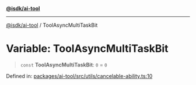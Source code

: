 [**@isdk/ai-tool**](../README.md)

***

[@isdk/ai-tool](../globals.md) / ToolAsyncMultiTaskBit

# Variable: ToolAsyncMultiTaskBit

> `const` **ToolAsyncMultiTaskBit**: `0` = `0`

Defined in: [packages/ai-tool/src/utils/cancelable-ability.ts:10](https://github.com/isdk/ai-tool.js/blob/6a89194ac34437a1bc58f7ec590cd22976939ca6/src/utils/cancelable-ability.ts#L10)
